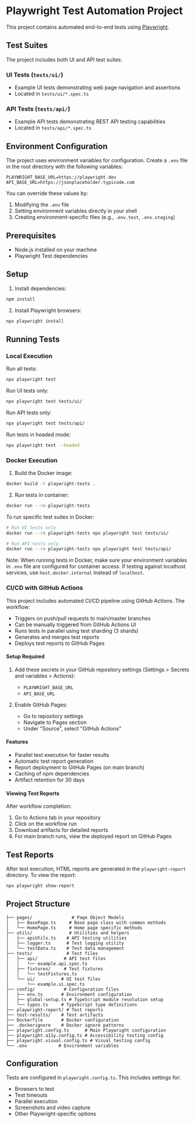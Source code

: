 # Playwright Test Automation Project

This project contains automated end-to-end tests using [Playwright](https://playwright.dev/).

## Test Suites

The project includes both UI and API test suites:

### UI Tests (`tests/ui/`)
- Example UI tests demonstrating web page navigation and assertions
- Located in `tests/ui/*.spec.ts`

### API Tests (`tests/api/`)
- Example API tests demonstrating REST API testing capabilities
- Located in `tests/api/*.spec.ts`

## Environment Configuration

The project uses environment variables for configuration. Create a `.env` file in the root directory with the following variables:

```properties
PLAYWRIGHT_BASE_URL=https://playwright.dev
API_BASE_URL=https://jsonplaceholder.typicode.com
```

You can override these values by:
1. Modifying the `.env` file
2. Setting environment variables directly in your shell
3. Creating environment-specific files (e.g., `.env.test`, `.env.staging`)

## Prerequisites

- Node.js installed on your machine
- Playwright Test dependencies

## Setup

1. Install dependencies:
```bash
npm install
```

2. Install Playwright browsers:
```bash
npx playwright install
```

## Running Tests

### Local Execution

Run all tests:
```bash
npx playwright test
```

Run UI tests only:
```bash
npx playwright test tests/ui/
```

Run API tests only:
```bash
npx playwright test tests/api/
```

Run tests in headed mode:
```bash
npx playwright test --headed
```

### Docker Execution

1. Build the Docker image:
```bash
docker build -t playwright-tests .
```

2. Run tests in container:
```bash
docker run --rm playwright-tests
```

To run specific test suites in Docker:
```bash
# Run UI tests only
docker run --rm playwright-tests npx playwright test tests/ui/

# Run API tests only
docker run --rm playwright-tests npx playwright test tests/api/
```

Note: When running tests in Docker, make sure your environment variables in `.env` file are configured for container access. If testing against localhost services, use `host.docker.internal` instead of `localhost`.

### CI/CD with GitHub Actions

This project includes automated CI/CD pipeline using GitHub Actions. The workflow:
- Triggers on push/pull requests to main/master branches
- Can be manually triggered from GitHub Actions UI
- Runs tests in parallel using test sharding (3 shards)
- Generates and merges test reports
- Deploys test reports to GitHub Pages

#### Setup Required
1. Add these secrets in your GitHub repository settings (Settings > Secrets and variables > Actions):
   - `PLAYWRIGHT_BASE_URL`
   - `API_BASE_URL`

2. Enable GitHub Pages:
   - Go to repository settings
   - Navigate to Pages section
   - Under "Source", select "GitHub Actions"

#### Features
- Parallel test execution for faster results
- Automatic test report generation
- Report deployment to GitHub Pages (on main branch)
- Caching of npm dependencies
- Artifact retention for 30 days

#### Viewing Test Reports
After workflow completion:
1. Go to Actions tab in your repository
2. Click on the workflow run
3. Download artifacts for detailed reports
4. For main branch runs, view the deployed report on GitHub Pages

## Test Reports

After test execution, HTML reports are generated in the `playwright-report` directory. To view the report:
```bash
npx playwright show-report
```

## Project Structure

```
├── pages/               # Page Object Models
│   ├── BasePage.ts     # Base page class with common methods
│   └── HomePage.ts     # Home page specific methods
├── utils/              # Utilities and helpers
│   ├── apiUtils.ts    # API testing utilities
│   ├── logger.ts      # Test logging utility
│   └── testData.ts    # Test data management
├── tests/             # Test files
│   ├── api/          # API test files
│   │   └── example.api.spec.ts
│   ├── fixtures/     # Test fixtures
│   │   └── testFixtures.ts
│   └── ui/          # UI test files
│       └── example.ui.spec.ts
├── config/           # Configuration files
│   ├── env.ts       # Environment configuration
│   ├── global-setup.ts # TypeScript module resolution setup
│   └── types.ts     # TypeScript type definitions
├── playwright-report/ # Test reports
├── test-results/    # Test artifacts
├── Dockerfile       # Docker configuration
├── .dockerignore    # Docker ignore patterns
├── playwright.config.ts      # Main Playwright configuration
├── playwright.a11y.config.ts # Accessibility testing config
├── playwright.visual.config.ts # Visual testing config
└── .env            # Environment variables
```

## Configuration

Tests are configured in `playwright.config.ts`. This includes settings for:
- Browsers to test
- Test timeouts
- Parallel execution
- Screenshots and video capture
- Other Playwright-specific options